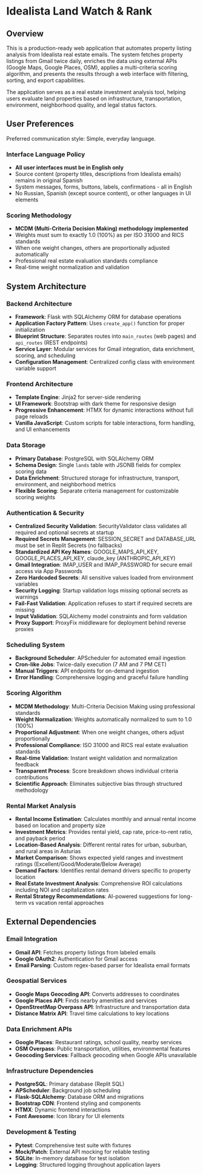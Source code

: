 # Idealista Land Watch & Rank

## Overview

This is a production-ready web application that automates property listing analysis from Idealista real estate emails. The system fetches property listings from Gmail twice daily, enriches the data using external APIs (Google Maps, Google Places, OSM), applies a multi-criteria scoring algorithm, and presents the results through a web interface with filtering, sorting, and export capabilities.

The application serves as a real estate investment analysis tool, helping users evaluate land properties based on infrastructure, transportation, environment, neighborhood quality, and legal status factors.

## User Preferences

Preferred communication style: Simple, everyday language.

### Interface Language Policy
- **All user interfaces must be in English only**
- Source content (property titles, descriptions from Idealista emails) remains in original Spanish
- System messages, forms, buttons, labels, confirmations - all in English
- No Russian, Spanish (except source content), or other languages in UI elements

### Scoring Methodology
- **MCDM (Multi-Criteria Decision Making) methodology implemented**
- Weights must sum to exactly 1.0 (100%) as per ISO 31000 and RICS standards
- When one weight changes, others are proportionally adjusted automatically
- Professional real estate evaluation standards compliance
- Real-time weight normalization and validation

## System Architecture

### Backend Architecture
- **Framework**: Flask with SQLAlchemy ORM for database operations
- **Application Factory Pattern**: Uses `create_app()` function for proper initialization
- **Blueprint Structure**: Separates routes into `main_routes` (web pages) and `api_routes` (REST endpoints)
- **Service Layer**: Modular services for Gmail integration, data enrichment, scoring, and scheduling
- **Configuration Management**: Centralized config class with environment variable support

### Frontend Architecture
- **Template Engine**: Jinja2 for server-side rendering
- **UI Framework**: Bootstrap with dark theme for responsive design
- **Progressive Enhancement**: HTMX for dynamic interactions without full page reloads
- **Vanilla JavaScript**: Custom scripts for table interactions, form handling, and UI enhancements

### Data Storage
- **Primary Database**: PostgreSQL with SQLAlchemy ORM
- **Schema Design**: Single `lands` table with JSONB fields for complex scoring data
- **Data Enrichment**: Structured storage for infrastructure, transport, environment, and neighborhood metrics
- **Flexible Scoring**: Separate criteria management for customizable scoring weights

### Authentication & Security
- **Centralized Security Validation**: SecurityValidator class validates all required and optional secrets at startup
- **Required Secrets Management**: SESSION_SECRET and DATABASE_URL must be set in Replit Secrets (no fallbacks)
- **Standardized API Key Names**: GOOGLE_MAPS_API_KEY, GOOGLE_PLACES_API_KEY, claude_key (ANTHROPIC_API_KEY)
- **Gmail Integration**: IMAP_USER and IMAP_PASSWORD for secure email access via App Passwords
- **Zero Hardcoded Secrets**: All sensitive values loaded from environment variables
- **Security Logging**: Startup validation logs missing optional secrets as warnings
- **Fail-Fast Validation**: Application refuses to start if required secrets are missing
- **Input Validation**: SQLAlchemy model constraints and form validation
- **Proxy Support**: ProxyFix middleware for deployment behind reverse proxies

### Scheduling System
- **Background Scheduler**: APScheduler for automated email ingestion
- **Cron-like Jobs**: Twice-daily execution (7 AM and 7 PM CET)
- **Manual Triggers**: API endpoints for on-demand ingestion
- **Error Handling**: Comprehensive logging and graceful failure handling

### Scoring Algorithm
- **MCDM Methodology**: Multi-Criteria Decision Making using professional standards
- **Weight Normalization**: Weights automatically normalized to sum to 1.0 (100%)
- **Proportional Adjustment**: When one weight changes, others adjust proportionally
- **Professional Compliance**: ISO 31000 and RICS real estate evaluation standards
- **Real-time Validation**: Instant weight validation and normalization feedback
- **Transparent Process**: Score breakdown shows individual criteria contributions
- **Scientific Approach**: Eliminates subjective bias through structured methodology

### Rental Market Analysis
- **Rental Income Estimation**: Calculates monthly and annual rental income based on location and property size
- **Investment Metrics**: Provides rental yield, cap rate, price-to-rent ratio, and payback period
- **Location-Based Analysis**: Different rental rates for urban, suburban, and rural areas in Asturias
- **Market Comparison**: Shows expected yield ranges and investment ratings (Excellent/Good/Moderate/Below Average)
- **Demand Factors**: Identifies rental demand drivers specific to property location
- **Real Estate Investment Analysis**: Comprehensive ROI calculations including NOI and capitalization rates
- **Rental Strategy Recommendations**: AI-powered suggestions for long-term vs vacation rental approaches

## External Dependencies

### Email Integration
- **Gmail API**: Fetches property listings from labeled emails
- **Google OAuth2**: Authentication for Gmail access
- **Email Parsing**: Custom regex-based parser for Idealista email formats

### Geospatial Services
- **Google Maps Geocoding API**: Converts addresses to coordinates
- **Google Places API**: Finds nearby amenities and services
- **OpenStreetMap Overpass API**: Infrastructure and transportation data
- **Distance Matrix API**: Travel time calculations to key locations

### Data Enrichment APIs
- **Google Places**: Restaurant ratings, school quality, nearby services
- **OSM Overpass**: Public transportation, utilities, environmental features
- **Geocoding Services**: Fallback geocoding when Google APIs unavailable

### Infrastructure Dependencies
- **PostgreSQL**: Primary database (Replit SQL)
- **APScheduler**: Background job scheduling
- **Flask-SQLAlchemy**: Database ORM and migrations
- **Bootstrap CDN**: Frontend styling and components
- **HTMX**: Dynamic frontend interactions
- **Font Awesome**: Icon library for UI elements

### Development & Testing
- **Pytest**: Comprehensive test suite with fixtures
- **Mock/Patch**: External API mocking for reliable testing
- **SQLite**: In-memory database for test isolation
- **Logging**: Structured logging throughout application layers
